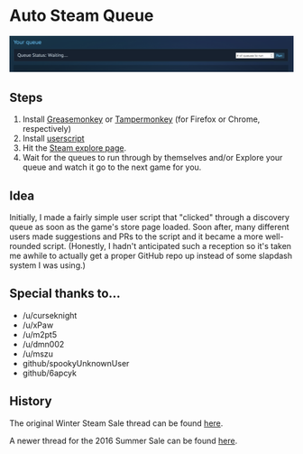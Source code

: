 # Auto Steam Queue

![Screenshot](/screenshot.png)

## Steps

1. Install [Greasemonkey](https://addons.mozilla.org/en-US/firefox/addon/greasemonkey/) or [Tampermonkey](https://chrome.google.com/webstore/detail/tampermonkey/dhdgffkkebhmkfjojejmpbldmpobfkfo) (for Firefox or Chrome, respectively)
2. Install [userscript](https://github.com/3xz/auto-steam-queue/raw/master/auto_steam_queue.user.js)
3. Hit the [Steam explore page](http://store.steampowered.com/explore/).
4. Wait for the queues to run through by themselves and/or Explore your queue and watch it go to the next game for you.

## Idea

Initially, I made a fairly simple user script that "clicked" through a discovery queue as soon as the game's store page loaded. Soon after, many different users made suggestions and PRs to the script and it became a more well-rounded script. (Honestly, I hadn't anticipated such a reception so it's taken me awhile to actually get a proper GitHub repo up instead of some slapdash system I was using.)

## Special thanks to...

* /u/curseknight
* /u/xPaw 
* /u/m2pt5 
* /u/dmn002
* /u/mszu
* github/spookyUnknownUser
* github/6apcyk

## History

The original Winter Steam Sale thread can be found [here](https://www.reddit.com/r/Steam/comments/3xvie5/userscript_to_automatically_go_through_a/).

A newer thread for the 2016 Summer Sale can be found [here](https://www.reddit.com/r/Steam/comments/4pqcyi/update_userscript_to_automatically_go_through_a/).
